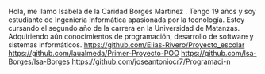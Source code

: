 Hola, me llamo Isabela de la Caridad Borges Martínez . 
Tengo 19 años y soy estudiante de Ingeniería Informática apasionada por la tecnología. 
Estoy cursando el segundo año de la carrera en la Universidad de Matanzas. 
Adquiriendo aún conocimientos de programación, desarrollo de software y sistemas informáticos.
https://github.com/Elias-Rivero/Proyecto_escolar
https://github.com/laualmeda/Primer-Proyecto-POO
https://github.com/Isa-Borges/Isa-Borges
https://github.com/joseantoniocr7/Programaci-n

